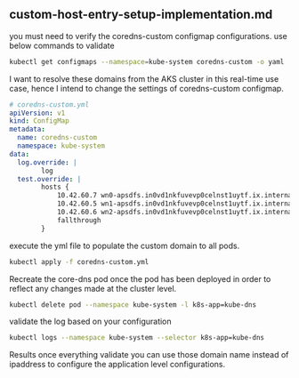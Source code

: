 ## custom-host-entry-setup-implementation.md

you must need to verify the  coredns-custom configmap configurations. use below commands to validate

```bash
kubectl get configmaps --namespace=kube-system coredns-custom -o yaml
```

I want to resolve these domains from the AKS cluster in this real-time use case, hence I intend to change the settings of coredns-custom configmap. 

```yaml
# coredns-custom.yml
apiVersion: v1
kind: ConfigMap
metadata:
  name: coredns-custom
  namespace: kube-system
data:
  log.override: |
        log
  test.override: |
        hosts { 
            10.42.60.7 wn0-apsdfs.in0vd1nkfuvevp0celnst1uytf.ix.internal.cloudapp.net
            10.42.60.5 wn1-apsdfs.in0vd1nkfuvevp0celnst1uytf.ix.internal.cloudapp.net
            10.42.60.6 wn2-apsdfs.in0vd1nkfuvevp0celnst1uytf.ix.internal.cloudapp.net
            fallthrough
        }
```
execute the yml file to populate the custom domain to all pods.

```bash
kubectl apply -f coredns-custom.yml 
```

Recreate the core-dns pod once the pod has been deployed in order to reflect any changes made at the cluster level.

```bash
kubectl delete pod --namespace kube-system -l k8s-app=kube-dns
```

validate the log based on your configuration

```bash
kubectl logs --namespace kube-system --selector k8s-app=kube-dns
```

Results
  once everything validate you can use those domain name instead of ipaddress to configure the application level configurations.
